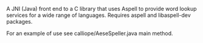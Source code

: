 A JNI (Java) front end to a C library that uses Aspell to provide word 
lookup services for a wide range of languages. Requires aspell and 
libaspell-dev packages.

For an example of use see calliope/AeseSpeller.java main method.
